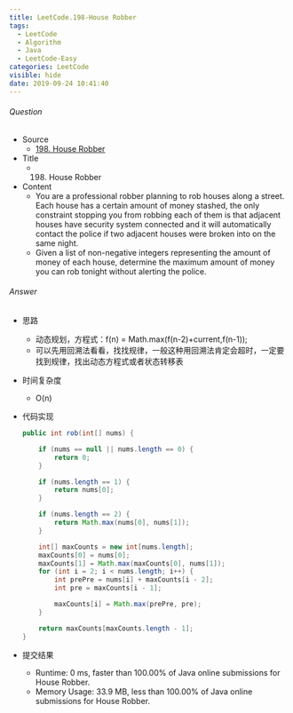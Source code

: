 ```yaml
---
title: LeetCode.198-House Robber
tags:
  - LeetCode
  - Algorithm
  - Java
  - LeetCode-Easy
categories: LeetCode
visible: hide
date: 2019-09-24 10:41:40
---
```

###### Question
- Source
	- [198. House Robber](https://leetcode.com/problems/house-robber/submissions/) 
- Title
	- 198. House Robber 
- Content
	- You are a professional robber planning to rob houses along a street. Each house has a certain amount of money stashed, the only constraint stopping you from robbing each of them is that adjacent houses have security system connected and it will automatically contact the police if two adjacent houses were broken into on the same night.
	- Given a list of non-negative integers representing the amount of money of each house, determine the maximum amount of money you can rob tonight without alerting the police.
<!--more-->

###### Answer
- 思路
	- 动态规划，方程式：f(n) = Math.max(f(n-2)+current,f(n-1));
	- 可以先用回溯法看看，找找规律，一般这种用回溯法肯定会超时，一定要找到规律，找出动态方程式或者状态转移表
- 时间复杂度
	- O(n) 	
- 代码实现

	```Java
	public int rob(int[] nums) {

        if (nums == null || nums.length == 0) {
            return 0;
        }

        if (nums.length == 1) {
            return nums[0];
        }

        if (nums.length == 2) {
            return Math.max(nums[0], nums[1]);
        }

        int[] maxCounts = new int[nums.length];
        maxCounts[0] = nums[0];
        maxCounts[1] = Math.max(maxCounts[0], nums[1]);
        for (int i = 2; i < nums.length; i++) {
            int prePre = nums[i] + maxCounts[i - 2];
            int pre = maxCounts[i - 1];

            maxCounts[i] = Math.max(prePre, pre);
        }

        return maxCounts[maxCounts.length - 1];
    }
	```
- 提交结果
	- Runtime: 0 ms, faster than 100.00% of Java online submissions for House Robber.
	- Memory Usage: 33.9 MB, less than 100.00% of Java online submissions for House Robber.
